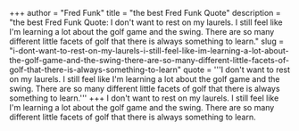 +++
author = "Fred Funk"
title = "the best Fred Funk Quote"
description = "the best Fred Funk Quote: I don't want to rest on my laurels. I still feel like I'm learning a lot about the golf game and the swing. There are so many different little facets of golf that there is always something to learn."
slug = "i-dont-want-to-rest-on-my-laurels-i-still-feel-like-im-learning-a-lot-about-the-golf-game-and-the-swing-there-are-so-many-different-little-facets-of-golf-that-there-is-always-something-to-learn"
quote = '''I don't want to rest on my laurels. I still feel like I'm learning a lot about the golf game and the swing. There are so many different little facets of golf that there is always something to learn.'''
+++
I don't want to rest on my laurels. I still feel like I'm learning a lot about the golf game and the swing. There are so many different little facets of golf that there is always something to learn.
